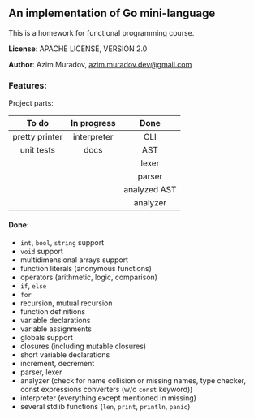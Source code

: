 ## An implementation of Go mini-language

This is a homework for functional programming course.

**License**: APACHE LICENSE, VERSION 2.0

**Author**: Azim Muradov, azim.muradov.dev@gmail.com


### Features:

Project parts:

|     To do      | In progress |     Done     |
| :------------: | :---------: | :----------: |
| pretty printer | interpreter |     CLI      |
|   unit tests   |    docs     |     AST      |
|                |             |    lexer     |
|                |             |    parser    |
|                |             | analyzed AST |
|                |             |   analyzer   |


#### Done:

- `int`, `bool`, `string` support
- `void` support
- multidimensional arrays support
- function literals (anonymous functions)
- operators (arithmetic, logic, comparison)
- `if`, `else`
- `for`
- recursion, mutual recursion
- function definitions
- variable declarations
- variable assignments
- globals support
- closures (including mutable closures)
- short variable declarations
- increment, decrement
- parser, lexer
- analyzer (check for name collision or missing names, type checker, const expressions converters (w/o `const` keyword))
- interpreter (everything except mentioned in missing)
- several stdlib functions (`len`, `print`, `println`, `panic`)
